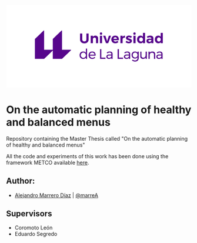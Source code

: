 ![](mem/images/marca.png)
---

# On the automatic planning of healthy and balanced menus
Repository containing the Master Thesis called "On the automatic planning of healthy and balanced menus"

All the code and experiments of this work has been done using the framework METCO available [here](https://github.com/PAL-ULL/software-metco).

## Author:

- [Alejandro Marrero Díaz](https://marreA.github.io/) | [@marreA](https://github.com/marreA)

## Supervisors

- Coromoto León
- Eduardo Segredo
